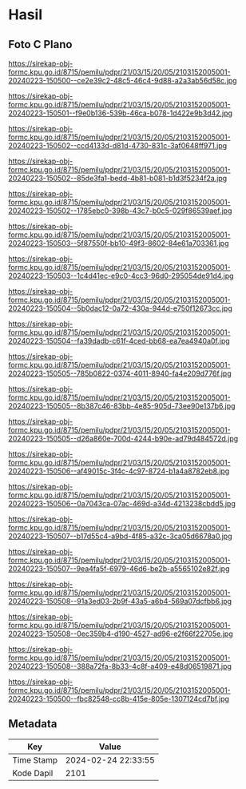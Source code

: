 # Hasil

## Foto C Plano

https://sirekap-obj-formc.kpu.go.id/8715/pemilu/pdpr/21/03/15/20/05/2103152005001-20240223-150500--ce2e39c2-48c5-46c4-9d88-a2a3ab56d58c.jpg

https://sirekap-obj-formc.kpu.go.id/8715/pemilu/pdpr/21/03/15/20/05/2103152005001-20240223-150501--f9e0b136-539b-46ca-b078-1d422e9b3d42.jpg

https://sirekap-obj-formc.kpu.go.id/8715/pemilu/pdpr/21/03/15/20/05/2103152005001-20240223-150502--ccd4133d-d81d-4730-831c-3af0648ff971.jpg

https://sirekap-obj-formc.kpu.go.id/8715/pemilu/pdpr/21/03/15/20/05/2103152005001-20240223-150502--85de3fa1-bedd-4b81-b081-b1d3f5234f2a.jpg

https://sirekap-obj-formc.kpu.go.id/8715/pemilu/pdpr/21/03/15/20/05/2103152005001-20240223-150502--1785ebc0-398b-43c7-b0c5-029f86539aef.jpg

https://sirekap-obj-formc.kpu.go.id/8715/pemilu/pdpr/21/03/15/20/05/2103152005001-20240223-150503--5f87550f-bb10-49f3-8602-84e61a703361.jpg

https://sirekap-obj-formc.kpu.go.id/8715/pemilu/pdpr/21/03/15/20/05/2103152005001-20240223-150503--1c4d41ec-e9c0-4cc3-96d0-295054de91d4.jpg

https://sirekap-obj-formc.kpu.go.id/8715/pemilu/pdpr/21/03/15/20/05/2103152005001-20240223-150504--5b0dac12-0a72-430a-944d-e750f12673cc.jpg

https://sirekap-obj-formc.kpu.go.id/8715/pemilu/pdpr/21/03/15/20/05/2103152005001-20240223-150504--fa39dadb-c61f-4ced-bb68-ea7ea4940a0f.jpg

https://sirekap-obj-formc.kpu.go.id/8715/pemilu/pdpr/21/03/15/20/05/2103152005001-20240223-150505--785b0822-0374-4011-8940-fa4e209d776f.jpg

https://sirekap-obj-formc.kpu.go.id/8715/pemilu/pdpr/21/03/15/20/05/2103152005001-20240223-150505--8b387c46-83bb-4e85-905d-73ee90e137b6.jpg

https://sirekap-obj-formc.kpu.go.id/8715/pemilu/pdpr/21/03/15/20/05/2103152005001-20240223-150505--d26a860e-700d-4244-b90e-ad79d484572d.jpg

https://sirekap-obj-formc.kpu.go.id/8715/pemilu/pdpr/21/03/15/20/05/2103152005001-20240223-150506--af49015c-3f4c-4c97-8724-b1a4a8782eb8.jpg

https://sirekap-obj-formc.kpu.go.id/8715/pemilu/pdpr/21/03/15/20/05/2103152005001-20240223-150506--0a7043ca-07ac-469d-a34d-4213238cbdd5.jpg

https://sirekap-obj-formc.kpu.go.id/8715/pemilu/pdpr/21/03/15/20/05/2103152005001-20240223-150507--b17d55c4-a9bd-4f85-a32c-3ca05d6678a0.jpg

https://sirekap-obj-formc.kpu.go.id/8715/pemilu/pdpr/21/03/15/20/05/2103152005001-20240223-150507--9ea4fa5f-6979-46d6-be2b-a5565102e82f.jpg

https://sirekap-obj-formc.kpu.go.id/8715/pemilu/pdpr/21/03/15/20/05/2103152005001-20240223-150508--91a3ed03-2b9f-43a5-a6b4-569a07dcfbb6.jpg

https://sirekap-obj-formc.kpu.go.id/8715/pemilu/pdpr/21/03/15/20/05/2103152005001-20240223-150508--0ec359b4-d190-4527-ad96-e2f66f22705e.jpg

https://sirekap-obj-formc.kpu.go.id/8715/pemilu/pdpr/21/03/15/20/05/2103152005001-20240223-150508--388a72fa-8b33-4c8f-a409-e48d06519871.jpg

https://sirekap-obj-formc.kpu.go.id/8715/pemilu/pdpr/21/03/15/20/05/2103152005001-20240223-150500--fbc82548-cc8b-415e-805e-1307124cd7bf.jpg


## Metadata

| Key        | Value               |
| ---------- | ------------------- |
| Time Stamp | 2024-02-24 22:33:55 |
| Kode Dapil | 2101                |




